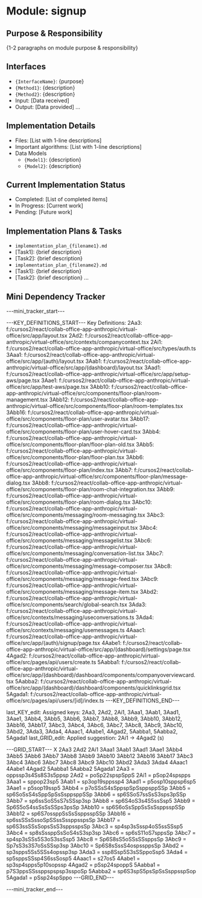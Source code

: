 # Module: signup

## Purpose & Responsibility
{1-2 paragraphs on module purpose & responsibility}

## Interfaces
* `{InterfaceName}`: {purpose}
* `{Method1}`: {description}
* `{Method2}`: {description}
* Input: [Data received]
* Output: [Data provided]
...

## Implementation Details
* Files: [List with 1-line descriptions]
* Important algorithms: [List with 1-line descriptions]
* Data Models
    * `{Model1}`: {description}
    * `{Model2}`: {description}

## Current Implementation Status
* Completed: [List of completed items]
* In Progress: [Current work]
* Pending: [Future work]

## Implementation Plans & Tasks
* `implementation_plan_{filename1}.md`
* [Task1]: {brief description}
* [Task2]: {brief description}
* `implementation_plan_{filename2}.md`
* [Task1]: {brief description}
* [Task2]: {brief description} 
...

## Mini Dependency Tracker
---mini_tracker_start---

---KEY_DEFINITIONS_START---
Key Definitions:
2Aa3: f:/cursos2/react/collab-office-app-anthropic/virtual-office/src/app/layout.tsx
2Ad2: f:/cursos2/react/collab-office-app-anthropic/virtual-office/src/contexts/companycontext.tsx
2Ai1: f:/cursos2/react/collab-office-app-anthropic/virtual-office/src/types/auth.ts
3Aaa1: f:/cursos2/react/collab-office-app-anthropic/virtual-office/src/app/(auth)/layout.tsx
3Aab1: f:/cursos2/react/collab-office-app-anthropic/virtual-office/src/app/(dashboard)/layout.tsx
3Aad1: f:/cursos2/react/collab-office-app-anthropic/virtual-office/src/app/setup-aws/page.tsx
3Aae1: f:/cursos2/react/collab-office-app-anthropic/virtual-office/src/app/test-aws/page.tsx
3Abb10: f:/cursos2/react/collab-office-app-anthropic/virtual-office/src/components/floor-plan/room-management.tsx
3Abb12: f:/cursos2/react/collab-office-app-anthropic/virtual-office/src/components/floor-plan/room-templates.tsx
3Abb16: f:/cursos2/react/collab-office-app-anthropic/virtual-office/src/components/floor-plan/user-avatar.tsx
3Abb17: f:/cursos2/react/collab-office-app-anthropic/virtual-office/src/components/floor-plan/user-hover-card.tsx
3Abb4: f:/cursos2/react/collab-office-app-anthropic/virtual-office/src/components/floor-plan/floor-plan-old.tsx
3Abb5: f:/cursos2/react/collab-office-app-anthropic/virtual-office/src/components/floor-plan/floor-plan.tsx
3Abb6: f:/cursos2/react/collab-office-app-anthropic/virtual-office/src/components/floor-plan/index.tsx
3Abb7: f:/cursos2/react/collab-office-app-anthropic/virtual-office/src/components/floor-plan/message-dialog.tsx
3Abb8: f:/cursos2/react/collab-office-app-anthropic/virtual-office/src/components/floor-plan/room-chat-integration.tsx
3Abb9: f:/cursos2/react/collab-office-app-anthropic/virtual-office/src/components/floor-plan/room-dialog.tsx
3Abc10: f:/cursos2/react/collab-office-app-anthropic/virtual-office/src/components/messaging/room-messaging.tsx
3Abc3: f:/cursos2/react/collab-office-app-anthropic/virtual-office/src/components/messaging/messageinput.tsx
3Abc4: f:/cursos2/react/collab-office-app-anthropic/virtual-office/src/components/messaging/messagelist.tsx
3Abc6: f:/cursos2/react/collab-office-app-anthropic/virtual-office/src/components/messaging/conversation-list.tsx
3Abc7: f:/cursos2/react/collab-office-app-anthropic/virtual-office/src/components/messaging/message-composer.tsx
3Abc8: f:/cursos2/react/collab-office-app-anthropic/virtual-office/src/components/messaging/message-feed.tsx
3Abc9: f:/cursos2/react/collab-office-app-anthropic/virtual-office/src/components/messaging/message-item.tsx
3Abd2: f:/cursos2/react/collab-office-app-anthropic/virtual-office/src/components/search/global-search.tsx
3Ada3: f:/cursos2/react/collab-office-app-anthropic/virtual-office/src/contexts/messaging/useconversations.ts
3Ada4: f:/cursos2/react/collab-office-app-anthropic/virtual-office/src/contexts/messaging/usemessages.ts
4Aaac1: f:/cursos2/react/collab-office-app-anthropic/virtual-office/src/app/(auth)/signup/page.tsx
4Aabe1: f:/cursos2/react/collab-office-app-anthropic/virtual-office/src/app/(dashboard)/settings/page.tsx
4Agad2: f:/cursos2/react/collab-office-app-anthropic/virtual-office/src/pages/api/users/create.ts
5Aabba1: f:/cursos2/react/collab-office-app-anthropic/virtual-office/src/app/(dashboard)/dashboard/components/companyoverviewcard.tsx
5Aabba2: f:/cursos2/react/collab-office-app-anthropic/virtual-office/src/app/(dashboard)/dashboard/components/quicklinksgrid.tsx
5Agada1: f:/cursos2/react/collab-office-app-anthropic/virtual-office/src/pages/api/users/[id]/index.ts
---KEY_DEFINITIONS_END---

last_KEY_edit: Assigned keys: 2Aa3, 2Ad2, 2Ai1, 3Aaa1, 3Aab1, 3Aad1, 3Aae1, 3Abb4, 3Abb5, 3Abb6, 3Abb7, 3Abb8, 3Abb9, 3Abb10, 3Abb12, 3Abb16, 3Abb17, 3Abc3, 3Abc4, 3Abc6, 3Abc7, 3Abc8, 3Abc9, 3Abc10, 3Abd2, 3Ada3, 3Ada4, 4Aaac1, 4Aabe1, 4Agad2, 5Aabba1, 5Aabba2, 5Agada1
last_GRID_edit: Applied suggestion: 2Ai1 -> 4Agad2 (s)

---GRID_START---
X 2Aa3 2Ad2 2Ai1 3Aaa1 3Aab1 3Aad1 3Aae1 3Abb4 3Abb5 3Abb6 3Abb7 3Abb8 3Abb9 3Abb10 3Abb12 3Abb16 3Abb17 3Abc3 3Abc4 3Abc6 3Abc7 3Abc8 3Abc9 3Abc10 3Abd2 3Ada3 3Ada4 4Aaac1 4Aabe1 4Agad2 5Aabba1 5Aabba2 5Agada1
2Aa3 = oppssp3s4Ss8S3s5ppsp
2Ad2 = poSp22spspSppS
2Ai1 = pSop24spspps
3Aaa1 = sppop23sp5
3Aab1 = sp3op19sppssp4
3Aad1 = p5osp10sppsp6sp5
3Aae1 = p5sop19ssp5
3Abb4 = p7oSSsS4sSppspSpSsppsppSSp
3Abb5 = sp6SoSsS4sSppSpSsSsppsppSSp
3Abb6 = sp6SSoS7ssSsS3sps3pSSp
3Abb7 = sp6ssSoS5sS7sSSsp3sp
3Abb8 = sp6S4oS3s4S5ssSsp5
3Abb9 = Sp6S5oS4ssSsSsSSps3psSp
3Abb10 = sp6S6oSsSppSsSsSsppsspSSp
3Abb12 = sp6S7ossppSsSsSsppsspSSp
3Abb16 = sp6ssSSsSssoSpSSssSssppsspsSp
3Abb17 = sp6S3ssSSsSopsSsS3sppsspsSp
3Abc3 = sp4sp3sSssp4oS5ssSSsp5
3Abc4 = sp8sSssppSsSoS4sS3sp3sp
3Abc6 = sp6sS11oS7sppsSp
3Abc7 = sp4sp3sSSs5S3oS3ssSsp5
3Abc8 = Sp6S8sS5oSSsSSsppsSp
3Abc9 = Sp7sS3s3S7oSsSSsp3sp
3Abc10 = Sp6S8sSssS4ospssppsSp
3Abd2 = sp3spps5Ss5SSs4opssp3sp
3Ada3 = ssp8Ssp5S3sSSppoSsp5
3Ada4 = sp5sppsSSsp4S6ssSosp5
4Aaac1 = s27os5
4Aabe1 = sp3sp4spps5p10sopssp
4Agad2 = pSsp24spoppS
5Aabba1 = p7S3ppsSSssppspspsp3sspoSp
5Aabba2 = sp6S3spS5psSpSsSsppsspSop
5Agada1 = pSsp24spSppo
---GRID_END---

---mini_tracker_end---
